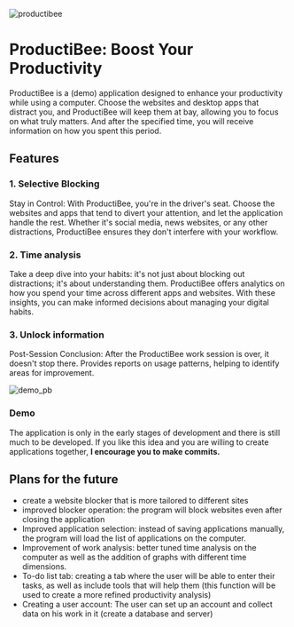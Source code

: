 ![productibee](https://github.com/adrianblazeusz/ProductiBee/assets/117313800/50b0dae5-671b-48f7-a626-dc7a2a124057)

# ProductiBee: Boost Your Productivity
ProductiBee is a (demo) application designed to enhance your productivity while using a computer. Choose the websites and desktop apps that distract you, and ProductiBee will keep them at bay, allowing you to focus on what truly matters. And after the specified time, you will receive information on how you spent this period.

## Features
### 1. Selective Blocking
Stay in Control: With ProductiBee, you're in the driver's seat. Choose the websites and apps that tend to divert your attention, and let the application handle the rest. Whether it's social media, news websites, or any other distractions, ProductiBee ensures they don't interfere with your workflow.

### 2. Time analysis
Take a deep dive into your habits: it's not just about blocking out distractions; it's about understanding them. ProductiBee offers analytics on how you spend your time across different apps and websites. With these insights, you can make informed decisions about managing your digital habits.

### 3. Unlock information
Post-Session Conclusion: After the ProductiBee work session is over, it doesn't stop there. Provides reports on usage patterns, helping to identify areas for improvement.


![demo_pb](https://github.com/adrianblazeusz/ProductiBee/assets/117313800/402fda5a-ffef-40ec-94c4-ce63a4c0b852)


### Demo
The application is only in the early stages of development and there is still much to be developed. If you like this idea and you are willing to create applications together, **I encourage you to make commits.**

## Plans for the future

 - create a website blocker that is more tailored to different sites
 - improved blocker operation: the program will block websites even after closing the application
 - Improved application selection: instead of saving applications manually, the program will load the list of applications on the computer.
 - Improvement of work analysis: better tuned time analysis on the computer as well as the addition of graphs with different time dimensions.
 - To-do list tab: creating a tab where the user will be able to enter their tasks, as well as include tools that will help them (this function will be used to create a more refined productivity analysis)
 - Creating a user account: The user can set up an account and collect data on his work in it (create a database and server)
